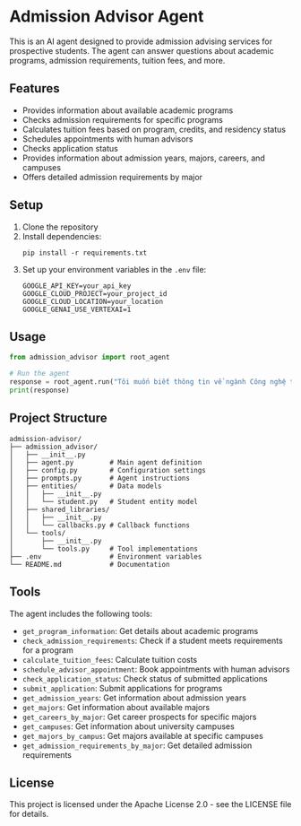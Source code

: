 # Admission Advisor Agent

This is an AI agent designed to provide admission advising services for prospective students. The agent can answer questions about academic programs, admission requirements, tuition fees, and more.

## Features

- Provides information about available academic programs
- Checks admission requirements for specific programs
- Calculates tuition fees based on program, credits, and residency status
- Schedules appointments with human advisors
- Checks application status
- Provides information about admission years, majors, careers, and campuses
- Offers detailed admission requirements by major

## Setup

1. Clone the repository
2. Install dependencies:
   ```
   pip install -r requirements.txt
   ```
3. Set up your environment variables in the `.env` file:
   ```
   GOOGLE_API_KEY=your_api_key
   GOOGLE_CLOUD_PROJECT=your_project_id
   GOOGLE_CLOUD_LOCATION=your_location
   GOOGLE_GENAI_USE_VERTEXAI=1
   ```

## Usage

```python
from admission_advisor import root_agent

# Run the agent
response = root_agent.run("Tôi muốn biết thông tin về ngành Công nghệ thông tin")
print(response)
```

## Project Structure

```
admission-advisor/
├── admission_advisor/
│   ├── __init__.py
│   ├── agent.py         # Main agent definition
│   ├── config.py        # Configuration settings
│   ├── prompts.py       # Agent instructions
│   ├── entities/        # Data models
│   │   ├── __init__.py
│   │   └── student.py   # Student entity model
│   ├── shared_libraries/
│   │   ├── __init__.py
│   │   └── callbacks.py # Callback functions
│   └── tools/
│       ├── __init__.py
│       └── tools.py     # Tool implementations
├── .env                 # Environment variables
└── README.md            # Documentation
```

## Tools

The agent includes the following tools:

- `get_program_information`: Get details about academic programs
- `check_admission_requirements`: Check if a student meets requirements for a program
- `calculate_tuition_fees`: Calculate tuition costs
- `schedule_advisor_appointment`: Book appointments with human advisors
- `check_application_status`: Check status of submitted applications
- `submit_application`: Submit applications for programs
- `get_admission_years`: Get information about admission years
- `get_majors`: Get information about available majors
- `get_careers_by_major`: Get career prospects for specific majors
- `get_campuses`: Get information about university campuses
- `get_majors_by_campus`: Get majors available at specific campuses
- `get_admission_requirements_by_major`: Get detailed admission requirements

## License

This project is licensed under the Apache License 2.0 - see the LICENSE file for details.
